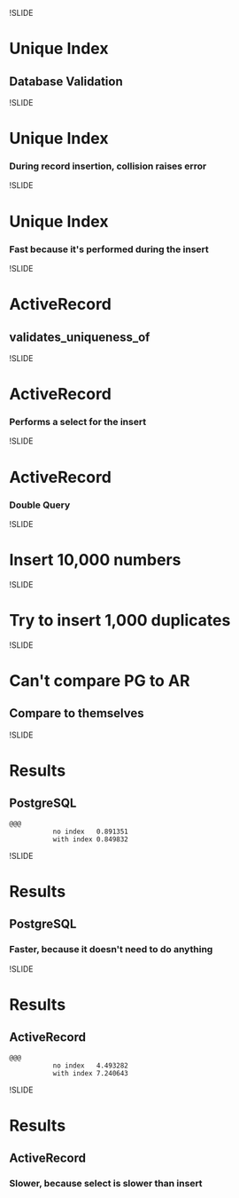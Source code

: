 !SLIDE
# Unique Index
## Database Validation

!SLIDE
# Unique Index
### During record insertion, collision raises error

!SLIDE
# Unique Index
### Fast because it's performed during the insert

!SLIDE
# ActiveRecord
## validates_uniqueness_of

!SLIDE
# ActiveRecord
### Performs a select for the insert

!SLIDE
# ActiveRecord
### Double Query

!SLIDE
# Insert 10,000 numbers

!SLIDE
# Try to insert 1,000 duplicates

!SLIDE
# Can't compare PG to AR
## Compare to themselves

!SLIDE
# Results
## PostgreSQL
    @@@
               no index   0.891351
               with index 0.849832

!SLIDE
# Results
## PostgreSQL
### Faster, because it doesn't need to do anything

!SLIDE
# Results
## ActiveRecord
    @@@      
               no index   4.493282
               with index 7.240643

!SLIDE
# Results
## ActiveRecord
### Slower, because select is slower than insert
